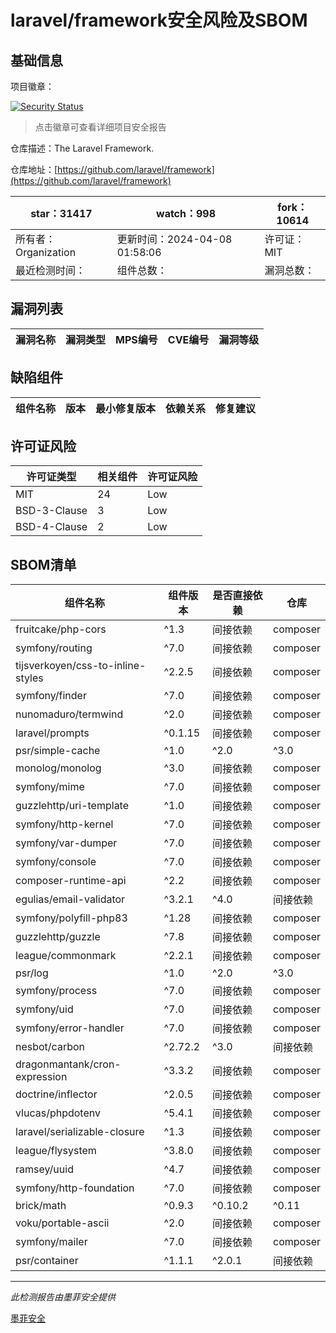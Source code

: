 # laravel/framework安全风险及SBOM

## 基础信息

项目徽章：

[![Security Status](https://www.murphysec.com/platform3/v31/badge/1777049061339951104.svg)](https://www.murphysec.com/console/report/1694415317542723584/1777049061339951104)

> 点击徽章可查看详细项目安全报告

仓库描述：The Laravel Framework.

仓库地址：[https://github.com/laravel/framework](https://github.com/laravel/framework)

| star：31417 | watch：998 | fork：10614 |
| ----------- | -------------- | ------------ |
| 所有者：Organization | 更新时间：2024-04-08 01:58:06 | 许可证：MIT |
| 最近检测时间： | 组件总数： | 漏洞总数： |




## 漏洞列表

| 漏洞名称 | 漏洞类型 | MPS编号 | CVE编号 | 漏洞等级 |
| ------- | ------ | ------- | ------ | ----- |





## 缺陷组件

| 组件名称 | 版本 | 最小修复版本 | 依赖关系 | 修复建议 |
| -------- | ---- | ------------ | -------- | -------- |





## 许可证风险

| 许可证类型 | 相关组件 | 许可证风险 |
| ---------- | -------- | ---------- |
|MIT|24|Low|
|BSD-3-Clause|3|Low|
|BSD-4-Clause|2|Low|




## SBOM清单

| 组件名称 | 组件版本 | 是否直接依赖 | 仓库 |
| -------- | -------- | ------------ | ---- |
|fruitcake/php-cors|^1.3|间接依赖|composer|
|symfony/routing|^7.0|间接依赖|composer|
|tijsverkoyen/css-to-inline-styles|^2.2.5|间接依赖|composer|
|symfony/finder|^7.0|间接依赖|composer|
|nunomaduro/termwind|^2.0|间接依赖|composer|
|laravel/prompts|^0.1.15|间接依赖|composer|
|psr/simple-cache|^1.0|^2.0|^3.0|间接依赖|composer|
|monolog/monolog|^3.0|间接依赖|composer|
|symfony/mime|^7.0|间接依赖|composer|
|guzzlehttp/uri-template|^1.0|间接依赖|composer|
|symfony/http-kernel|^7.0|间接依赖|composer|
|symfony/var-dumper|^7.0|间接依赖|composer|
|symfony/console|^7.0|间接依赖|composer|
|composer-runtime-api|^2.2|间接依赖|composer|
|egulias/email-validator|^3.2.1|^4.0|间接依赖|composer|
|symfony/polyfill-php83|^1.28|间接依赖|composer|
|guzzlehttp/guzzle|^7.8|间接依赖|composer|
|league/commonmark|^2.2.1|间接依赖|composer|
|psr/log|^1.0|^2.0|^3.0|间接依赖|composer|
|symfony/process|^7.0|间接依赖|composer|
|symfony/uid|^7.0|间接依赖|composer|
|symfony/error-handler|^7.0|间接依赖|composer|
|nesbot/carbon|^2.72.2|^3.0|间接依赖|composer|
|dragonmantank/cron-expression|^3.3.2|间接依赖|composer|
|doctrine/inflector|^2.0.5|间接依赖|composer|
|vlucas/phpdotenv|^5.4.1|间接依赖|composer|
|laravel/serializable-closure|^1.3|间接依赖|composer|
|league/flysystem|^3.8.0|间接依赖|composer|
|ramsey/uuid|^4.7|间接依赖|composer|
|symfony/http-foundation|^7.0|间接依赖|composer|
|brick/math|^0.9.3|^0.10.2|^0.11|^0.12|间接依赖|composer|
|voku/portable-ascii|^2.0|间接依赖|composer|
|symfony/mailer|^7.0|间接依赖|composer|
|psr/container|^1.1.1|^2.0.1|间接依赖|composer|


------

*此检测报告由墨菲安全提供*

[墨菲安全](www.murphysec.com)